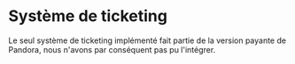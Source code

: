 # Système de ticketing

Le seul système de ticketing implémenté fait partie de la version payante de Pandora, nous n'avons par conséquent pas pu l'intégrer.

